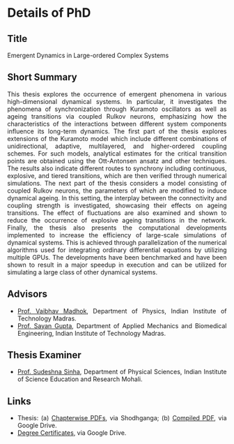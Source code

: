 # Details of PhD


## Title

Emergent Dynamics in Large-ordered Complex Systems

## Short Summary

<div align="justify">
<p>
This thesis explores the occurrence of emergent phenomena in various high-dimensional dynamical systems. In particular, it investigates the phenomena of synchronization through Kuramoto oscillators as well as ageing transitions via coupled Rulkov neurons, emphasizing how the characteristics of the interactions between different system components influence its long-term dynamics. The first part of the thesis explores extensions of the Kuramoto model which include different combinations of unidirectional, adaptive, multilayered, and higher-ordered coupling schemes. For such models, analytical estimates for the critical transition points are obtained using the Ott-Antonsen ansatz and other techniques. The results also indicate different routes to synchrony including continuous, explosive, and tiered transitions, which are then verified through numerical simulations. The next part of the thesis considers a model consisting of coupled Rulkov neurons, the parameters of which are modified to induce dynamical ageing. In this setting, the interplay between the connectivity and coupling strength is investigated, showcasing their effects on ageing transitions. The effect of fluctuations are also examined and shown to reduce the occurrence of explosive ageing transitions in the network. Finally, the thesis also presents the computational developments implemented to increase the efficiency of large-scale simulations of dynamical systems. This is achieved through parallelization of the numerical algorithms used for integrating ordinary differential equations by utilizing multiple GPUs. The developments have been benchmarked and have been shown to result in a major speedup in execution and can be utilized for simulating a large class of other dynamical systems.
</p>
</div>

## Advisors

<ul align="justify">
<li> <a href="https://sites.google.com/view/madhok">Prof. Vaibhav Madhok</a>, Department of Physics, Indian Institute of Technology Madras.
<li> <a href="https://home.iitm.ac.in/sayan/">Prof. Sayan Gupta</a>, Department of Applied Mechanics and Biomedical Engineering, Indian Institute of Technology Madras.</p>
</ul>

## Thesis Examiner

<ul align="justify">
<li> <a href="https://web.iisermohali.ac.in/dept/physics/Sudeshna_Sinha.html">Prof. Sudeshna Sinha</a>, Department of Physical Sciences, Indian Institute of Science Education and Research Mohali.
</ul>

## Links

<ul align="justify">
<li> Thesis: (a) <a href="https://shodhganga.inflibnet.ac.in/handle/10603/609844">Chapterwise PDFs</a>, via Shodhganga; (b) <a href="https://drive.google.com/file/d/1QKxT6dzrUIS2vTrCPzieXgS76XzqxmlU/view?usp=sharing">Compiled PDF</a>, via Google Drive.
<li> <a href="https://drive.google.com/file/d/1e_EdV3adnDxSkRCMAQGF4_j8DAEQHmok/view?usp=sharing">Degree Certificates</a>, via Google Drive.
</ul>